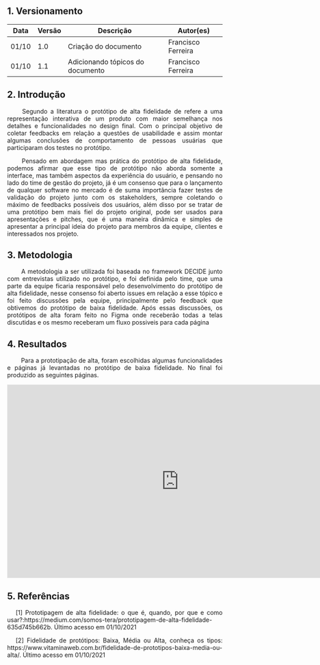 ## 1. Versionamento
|Data|Versão|Descrição|Autor(es)
|--|--|--|--|
|01/10|1.0|Criação do documento|Francisco Ferreira|
|01/10|1.1|Adicionando tópicos do documento|Francisco Ferreira|


## 2. Introdução
<p align = "justify"> &emsp;&emsp; Segundo a literatura o protótipo de alta fidelidade de refere a uma representação interativa de um produto com maior semelhança nos detalhes e funcionalidades no design final. Com o principal objetivo de coletar feedbacks em relação a questões de usabilidade e assim montar algumas conclusões de comportamento de pessoas usuárias que participaram dos testes no protótipo.</p>
<p align = "justify"> &emsp;&emsp; Pensado em abordagem mas prática do protótipo de alta fidelidade, podemos afirmar que esse tipo de protótipo não aborda somente a interface, mas também aspectos da experiência do usuário, e pensando no lado do time de gestão do projeto, já é um consenso que para o lançamento de qualquer software no mercado é de suma importância fazer testes de validação do projeto junto com os stakeholders, sempre coletando o máximo de feedbacks possíveis dos usuários, além disso por se tratar de uma protótipo bem mais fiel do projeto original, pode ser usados para apresentações e pitches, que é uma maneira dinâmica e simples de apresentar a principal ideia do projeto para membros da equipe, clientes e interessados nos projeto.  </p>



## 3. Metodologia
<p align = "justify"> &emsp;&emsp; A metodologia a ser utilizada foi baseada no framework DECIDE junto com entrevistas utilizado no protótipo, e foi definida pelo time, que uma parte da equipe ficaria responsável pelo desenvolvimento do protótipo de alta fidelidade, nesse consenso foi aberto issues em relação a esse tópico e foi feito discussões pela equipe, principalmente pelo feedback que obtivemos do protótipo de baixa fidelidade. Após essas discussões, os protótipos de alta foram feito no Figma onde receberão todas a telas discutidas e os mesmo receberam um fluxo possiveis para cada página </p>
 
## 4. Resultados
<p align = "justify"> &emsp;&emsp; Para a prototipação de alta, foram escolhidas algumas funcionalidades e páginas  já levantadas no protótipo de baixa fidelidade. No final foi produzido as seguintes páginas.</p>

<iframe style="border: 1px solid rgba(0, 0, 0, 0.1);" width="800" height="450" src="https://www.figma.com/file/uG0tujTW6YpcUEgM43CDxW/Concordia?node-id=114%3A2" allowfullscreen></iframe>




## 5. Referências


<p style="text-align: justify; text-indent: 20px">[1] Prototipagem de alta fidelidade: o que é, quando, por que e como usar?:https://medium.com/somos-tera/prototipagem-de-alta-fidelidade-635d745b662b. Último acesso em 01/10/2021

<p style="text-align: justify; text-indent: 20px">[2] Fidelidade de protótipos: Baixa, Média ou Alta, conheça os tipos: https://www.vitaminaweb.com.br/fidelidade-de-prototipos-baixa-media-ou-alta/. Último acesso em 01/10/2021




